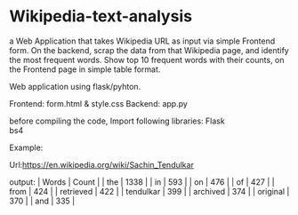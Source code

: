 # Wikipedia-text-analysis
a Web Application that takes Wikipedia URL as input via simple Frontend form. On the backend, scrap the data from that Wikipedia page, and identify the most frequent words. Show top 10 frequent words with their counts, on the Frontend page in simple table format.

Web application using flask/pyhton.

Frontend: form.html & style.css
Backend: app.py

before compiling the code, 
Import following libraries:
                           Flask                
                           bs4        

Example:

Url:https://en.wikipedia.org/wiki/Sachin_Tendulkar

output: | Words       |  Count  |
        | the 	      |  1338   |
        | in 	        |  593    |
        | on	        |  476    |
        | of 	        |  427    |
        | from 	      |  424    |
        | retrieved   |	 422    |
        | tendulkar   |  399    |
        | archived    |  374    |
        | original    |  370    |
        | and         |  335    |
  
